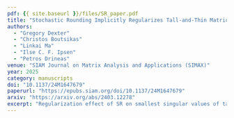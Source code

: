 ```yaml
---
pdf: {{ site.baseurl }}/files/SR_paper.pdf
title: "Stochastic Rounding Implicitly Regularizes Tall-and-Thin Matrices"
authors:
  - "Gregory Dexter"
  - "Christos Boutsikas"
  - "Linkai Ma"
  - "Ilse C. F. Ipsen"
  - "Petros Drineas"
venue: "SIAM Journal on Matrix Analysis and Applications (SIMAX)"
year: 2025
category: manuscripts
doi: "10.1137/24M1647679"
paperurl: "https://epubs.siam.org/doi/10.1137/24M1647679"
arxiv: "https://arxiv.org/abs/2403.12278"
excerpt: "Regularization effect of SR on smallest singular values of tall and thin matrices."
---
```

